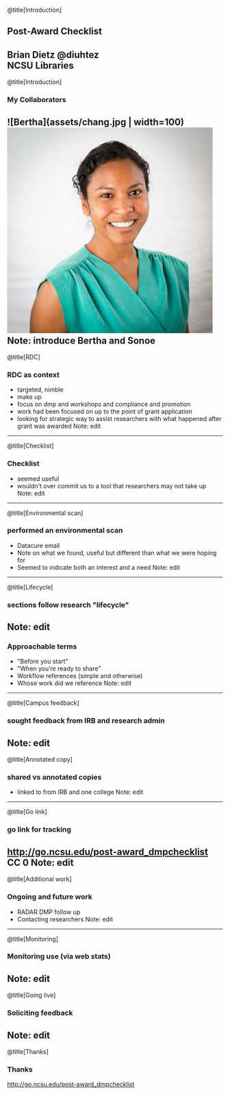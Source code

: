 @title[Introduction]
## Post-Award Checklist
Brian Dietz @diuhtez<br>
NCSU Libraries
---
@title[Introduction]
### My Collaborators
![Bertha](assets/chang.jpg | width=100)
![Sonoe](assets/nakasone.jpg)
Note: introduce Bertha and Sonoe
---
@title[RDC]
### RDC as context
- targeted, nimble
- make up
- focus on dmp and workshops and compliance and promotion
- work had been focused on up to the point of grant application
- looking for strategic way to assist researchers with what happened after grant was awarded
Note: edit
---
@title[Checklist]
### Checklist
- seemed useful
- wouldn't over commit us to a tool that researchers may not take up
Note: edit
---
@title[Environmental scan]
### performed an environmental scan
- Datacure email
- Note on what we found, useful but different than what we were hoping for
- Seemed to indicate both an interest and a need
Note: edit
---
@title[Lifecycle]
### sections follow research "lifecycle"
Note: edit
---
### Approachable terms
- "Before you start"
- "When you’re ready to share"
- Workflow references (simple and otherwise)
- Whose work did we reference
Note: edit
---
@title[Campus feedback]
### sought feedback from IRB and research admin
Note: edit
---
@title[Annotated copy]
### shared vs annotated copies
- linked to from IRB and one college
Note: edit
---
@title[Go link]
### go link for tracking
http://go.ncsu.edu/post-award_dmpchecklist
CC 0
Note: edit
---
@title[Additional work]
### Ongoing and future work
- RADAR DMP follow up
- Contacting researchers
Note: edit
---
@title[Monitoring]
### Monitoring use (via web stats)
Note: edit
---
@title[Going live]
### Soliciting feedback
Note: edit
---
@title[Thanks]
### Thanks
http://go.ncsu.edu/post-award_dmpchecklist
